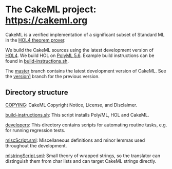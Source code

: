 The CakeML project: https://cakeml.org
======================================

CakeML is a verified implementation of a significant subset of
Standard ML in the [HOL4 theorem prover](http://hol-theorem-prover.org).

We build the CakeML sources using the latest development version of
[HOL4](https://github.com/HOL-Theorem-Prover/HOL).  We build HOL on
[PolyML 5.6](http://www.polyml.org).  Example build instructions can
be found in [build-instructions.sh](build-instructions.sh).

The [master](../master) branch contains the latest development version
of CakeML.  See the [version1](../version1) branch for the previous
version.

Directory structure
-------------------

[COPYING](COPYING):
CakeML Copyright Notice, License, and Disclaimer.

[build-instructions.sh](build-instructions.sh):
This script installs Poly/ML, HOL and CakeML.

[developers](developers):
This directory contains scripts for automating routine tasks, e.g. for
running regression tests.

[miscScript.sml](miscScript.sml):
Miscellaneous definitions and minor lemmas used throughout the
development.

[mlstringScript.sml](mlstringScript.sml):
Small theory of wrapped strings, so the translator can distinguish
them from char lists and can target CakeML strings directly.
